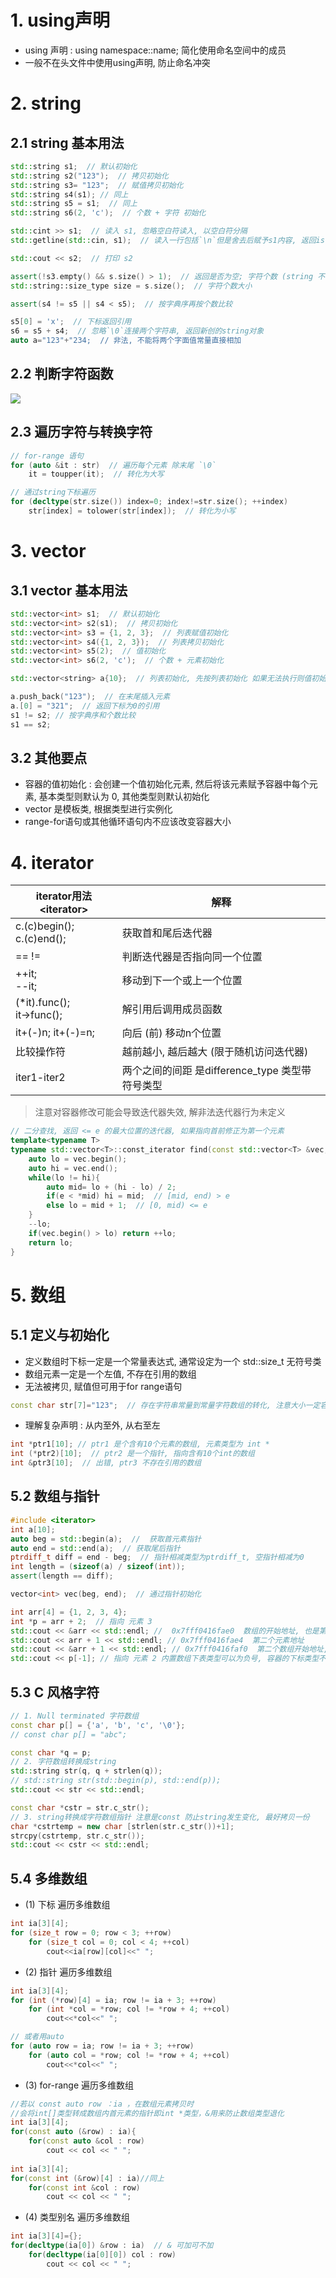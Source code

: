 
# 1. using声明
- using 声明 : using namespace::name; 简化使用命名空间中的成员
- 一般不在头文件中使用using声明, 防止命名冲突

# 2. string

## 2.1 string 基本用法
```c++
std::string s1;  // 默认初始化
std::string s2("123");  // 拷贝初始化
std::string s3= "123";  // 赋值拷贝初始化
std::string s4(s1); // 同上
std::string s5 = s1;  // 同上
std::string s6(2, 'c');  // 个数 + 字符 初始化

std::cint >> s1;  // 读入 s1, 忽略空白符读入, 以空白符分隔
std::getline(std::cin, s1);  // 读入一行包括`\n`但是舍去后赋予s1内容, 返回is

std::cout << s2;  // 打印 s2

assert(!s3.empty() && s.size() > 1);  // 返回是否为空; 字符个数 (string 不包含 \0)
std::string::size_type size = s.size();  // 字符个数大小

assert(s4 != s5 || s4 < s5);  // 按字典序再按个数比较

s5[0] = 'x';  // 下标返回引用
s6 = s5 + s4;  // 忽略`\0`连接两个字符串, 返回新创的string对象
auto a="123"+"234;  // 非法, 不能将两个字面值常量直接相加
```


## 2.2 判断字符函数

![](D:\Project\LEARNING\cpp_learning\cpp_primer\image\ch03_cctype.png)

## 2.3 遍历字符与转换字符
```c++
// for-range 语句
for (auto &it : str)  // 遍历每个元素 除末尾 `\0`
	it = toupper(it);  // 转化为大写

// 通过string下标遍历
for (decltype(str.size()) index=0; index!=str.size(); ++index)
	str[index] = tolower(str[index]);  // 转化为小写
```

# 3. vector
## 3.1 vector 基本用法
```c++
std::vector<int> s1;  // 默认初始化
std::vector<int> s2(s1);  // 拷贝初始化
std::vector<int> s3 = {1, 2, 3};  // 列表赋值初始化
std::vector<int> s4({1, 2, 3});  // 列表拷贝初始化
std::vector<int> s5(2);  // 值初始化
std::vector<int> s6(2, 'c');  // 个数 + 元素初始化

std::vector<string> a{10};  // 列表初始化, 先按列表初始化 如果无法执行则值初始化

a.push_back("123");  // 在末尾插入元素
a.[0] = "321";  // 返回下标为0的引用
s1 != s2; // 按字典序和个数比较
s1 == s2; 
```

## 3.2 其他要点
- 容器的值初始化 : 会创建一个值初始化元素, 然后将该元素赋予容器中每个元素, 基本类型则默认为 0, 其他类型则默认初始化
- vector 是模板类, 根据类型进行实例化
- range-for语句或其他循环语句内不应该改变容器大小

# 4. iterator

| iterator用法 \<iterator> | 解释 |
| --- | --- |
| c.(c)begin(); <br/>c.(c)end(); | 获取首和尾后迭代器 |
| == != | 判断迭代器是否指向同一个位置  |
| ++it; <br/>--it; | 移动到下一个或上一个位置 |
| (\*it).func(); <br/>it->func(); | 解引用后调用成员函数 |
| it+(-)n; it+(-)=n; | 向后 (前) 移动n个位置 |
| 比较操作符 | 越前越小, 越后越大 (限于随机访问迭代器) |
|iter1-iter2 |两个之间的间距 是difference_type 类型带符号类型|

> 注意对容器修改可能会导致迭代器失效, 解非法迭代器行为未定义

```c++
// 二分查找, 返回 <= e 的最大位置的迭代器, 如果指向首前修正为第一个元素
template<typename T>
typename std::vector<T>::const_iterator find(const std::vector<T> &vec, const T &e) {
    auto lo = vec.begin();
    auto hi = vec.end();
    while(lo != hi){
        auto mid= lo + (hi - lo) / 2;
        if(e < *mid) hi = mid;  // [mid, end) > e
        else lo = mid + 1;  // [0, mid) <= e
    }
    --lo;
    if(vec.begin() > lo) return ++lo;
    return lo;
}
```

# 5. 数组
## 5.1 定义与初始化
- 定义数组时下标一定是一个常量表达式, 通常设定为一个 std::size_t 无符号类
- 数组元素一定是一个左值, 不存在引用的数组
- 无法被拷贝, 赋值但可用于for range语句
```c++
const char str[7]="123";  // 存在字符串常量到常量字符数组的转化, 注意大小一定容下('\0')
```

- 理解复杂声明 : 从内至外, 从右至左
```c++
int *ptr1[10]; // ptr1 是个含有10个元素的数组, 元素类型为 int *
int (*ptr2)[10];  // ptr2 是一个指针, 指向含有10个int的数组
int &ptr3[10];  // 出错, ptr3 不存在引用的数组
```

## 5.2 数组与指针
```c++
#include <iterator>
int a[10];
auto beg = std::begin(a);  //  获取首元素指针
auto end = std::end(a);  // 获取尾后指针
ptrdiff_t diff = end - beg;  // 指针相减类型为ptrdiff_t, 空指针相减为0
int length = (sizeof(a) / sizeof(int));
assert(length == diff);

vector<int> vec(beg, end);  // 通过指针初始化
```


```c++
int arr[4] = {1, 2, 3, 4};
int *p = arr + 2;  // 指向 元素 3
std::cout << &arr << std::endl; // 	0x7fff0416fae0  数组的开始地址, 也是第一个元素地址
std::cout << arr + 1 << std::endl; // 0x7fff0416fae4  第二个元素地址
std::cout << &arr + 1 << std::endl; // 0x7fff0416faf0  第二个数组开始地址, 也是尾后地址
std::cout << p[-1]; // 指向 元素 2 内置数组下表类型可以为负号, 容器的下标类型不是有符号类型
```

## 5.3 C 风格字符
```c++
// 1. Null terminated 字符数组
const char p[] = {'a', 'b', 'c', '\0'};
// const char p[] = "abc";

const char *q = p;
// 2. 字符数组转换成string
std::string str(q, q + strlen(q));
// std::string str(std::begin(p), std::end(p));
std::cout << str << std::endl;

const char *cstr = str.c_str(); 
// 3. string转换成字符数组指针 注意是const 防止string发生变化, 最好拷贝一份
char *cstrtemp = new char [strlen(str.c_str())+1];
strcpy(cstrtemp, str.c_str());
std::cout << cstr << std::endl;
```

## 5.4 多维数组
- (1) 下标 遍历多维数组
```c++
int ia[3][4];
for (size_t row = 0; row < 3; ++row)
    for (size_t col = 0; col < 4; ++col)
        cout<<ia[row][col]<<" ";
```

- (2) 指针 遍历多维数组
```c++
int ia[3][4];
for (int (*row)[4] = ia; row != ia + 3; ++row)
    for (int *col = *row; col != *row + 4; ++col) 
        cout<<*col<<" ";

// 或者用auto
for (auto row = ia; row != ia + 3; ++row)
    for (auto col = *row; col != *row + 4; ++col)
        cout<<*col<<" ";
```

- (3) for-range 遍历多维数组
```c++
//若以 const auto row ：ia ，在数组元素拷贝时
//会将int[]类型转成数组内首元素的指针即int *类型，&用来防止数组类型退化			   
int ia[3][4];
for(const auto (&row) : ia){  
    for(const auto &col : row)
        cout << col << " "; 
  
int ia[3][4];
for(const int (&row)[4] : ia)//同上
    for(const int &col : row)
        cout << col << " ";
```

- (4) 类型别名 遍历多维数组
```c++
int ia[3][4]={};
for(decltype(ia[0]) &row : ia)  // & 可加可不加
    for(decltype(ia[0][0]) col : row)
        cout << col << " ";
```